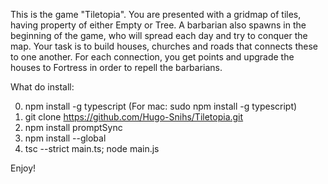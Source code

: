 This is the game "Tiletopia". You are presented with a gridmap of tiles, having property of either Empty or Tree. A barbarian also spawns in the beginning of the game, who will spread each day and try to conquer the map. 
Your task is to build houses, churches and roads that connects these to one another. For each connection, you get points and upgrade the houses to Fortress in order to repell the barbarians.

What do install:

0. npm install -g typescript (For mac: sudo npm install -g typescript)
1. git clone https://github.com/Hugo-Snihs/Tiletopia.git
2. npm install promptSync
3. npm install --global
4. tsc --strict main.ts; node main.js

Enjoy!
